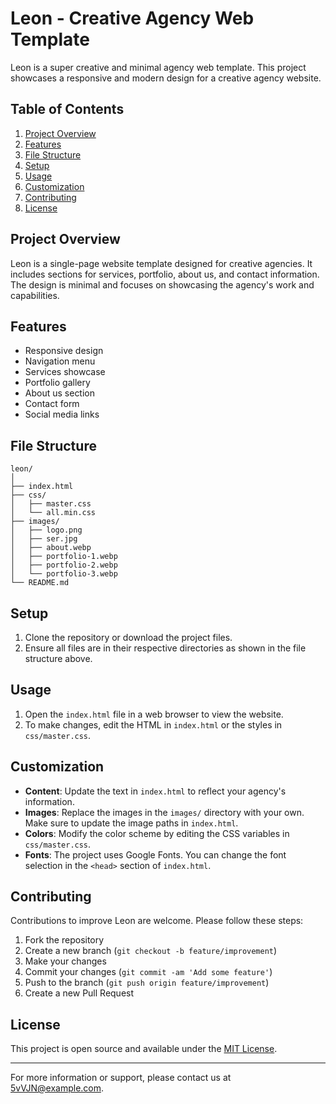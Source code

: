 # Leon - Creative Agency Web Template

Leon is a super creative and minimal agency web template. This project showcases a responsive and modern design for a creative agency website.

## Table of Contents

1. [Project Overview](#project-overview)
2. [Features](#features)
3. [File Structure](#file-structure)
4. [Setup](#setup)
5. [Usage](#usage)
6. [Customization](#customization)
7. [Contributing](#contributing)
8. [License](#license)

## Project Overview

Leon is a single-page website template designed for creative agencies. It includes sections for services, portfolio, about us, and contact information. The design is minimal and focuses on showcasing the agency's work and capabilities.

## Features

- Responsive design
- Navigation menu
- Services showcase
- Portfolio gallery
- About us section
- Contact form
- Social media links

## File Structure

```
leon/
│
├── index.html
├── css/
│   ├── master.css
│   └── all.min.css
├── images/
│   ├── logo.png
│   ├── ser.jpg
│   ├── about.webp
│   ├── portfolio-1.webp
│   ├── portfolio-2.webp
│   └── portfolio-3.webp
└── README.md
```

## Setup

1. Clone the repository or download the project files.
2. Ensure all files are in their respective directories as shown in the file structure above.

## Usage

1. Open the `index.html` file in a web browser to view the website.
2. To make changes, edit the HTML in `index.html` or the styles in `css/master.css`.

## Customization

- **Content**: Update the text in `index.html` to reflect your agency's information.
- **Images**: Replace the images in the `images/` directory with your own. Make sure to update the image paths in `index.html`.
- **Colors**: Modify the color scheme by editing the CSS variables in `css/master.css`.
- **Fonts**: The project uses Google Fonts. You can change the font selection in the `<head>` section of `index.html`.

## Contributing

Contributions to improve Leon are welcome. Please follow these steps:

1. Fork the repository
2. Create a new branch (`git checkout -b feature/improvement`)
3. Make your changes
4. Commit your changes (`git commit -am 'Add some feature'`)
5. Push to the branch (`git push origin feature/improvement`)
6. Create a new Pull Request

## License

This project is open source and available under the [MIT License](LICENSE).

---

For more information or support, please contact us at 5vVJN@example.com.

